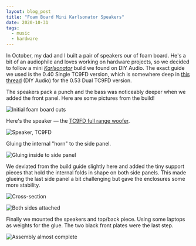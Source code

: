```yaml
---
layout: blog_post
title: "Foam Board Mini Karlsonator Speakers"
date: 2020-10-31
tags:
  - music
  - hardware
---
```


In October, my dad and I built a pair of speakers our of foam board. He's a bit of an audiophile and loves working on hardware projects, so we decided to follow a mini [_Karlsonator_](https://www.google.com/search?q=karlsonator) build we found on DIY Audio. The exact guide we used is the 0.40 Single TC9FD version, which is somewhere deep in [this thread](https://www.diyaudio.com/forums/full-range/239338-mini-karlsonator-0-53x-dual-tc9fds.html) (DIY Audio) for the 0.53 Dual TC9FD version.

The speakers pack a punch and the bass was noticeably deeper when we added the front panel. Here are some pictures from the build!

![Initial foam board cuts](https://i.imgur.com/CkP67m8.jpg)

Here's the speaker &mdash; the [TC9FD full range woofer](https://www.parts-express.com/peerless-by-tymphany-tc9fd18-08-3-1-2-full-range-paper-cone-woofer--264-1062).

![Speaker, TC9FD](https://i.imgur.com/H7YjR0x.jpg)

Gluing the internal "horn" to the side panel.

![Gluing inside to side panel](https://i.imgur.com/VwHbr9c.jpg)

We deviated from the build guide slightly here and added the tiny support pieces that hold the internal folds in shape on both side panels. This made glueing the last side panel a bit challenging but gave the enclosures some more stability.

![Cross-section](https://i.imgur.com/c4ppH56.jpg)

![Both sides attached](https://i.imgur.com/R7NaiaW.jpg)

Finally we mounted the speakers and top/back piece. Using some laptops as weights for the glue. The two black front plates were the last step.

![Assembly almost complete](https://i.imgur.com/8cW95Lf.jpg)
